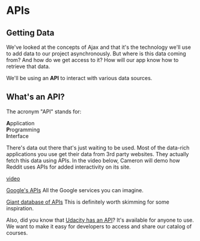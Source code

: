 # APIs

## Getting Data

We've looked at the concepts of Ajax and that it's the technology we'll use to add data to our project asynchronously. But where is this data coming from? And how do we get access to it? How will our app know how to retrieve that data.

We'll be using an **API** to interact with various data sources.

## What's an API?

The acronym "API" stands for:

**A**pplication  
**P**rogramming  
**I**nterface  

There's data out there that's just waiting to be used. Most of the data-rich applications you use get their data from 3rd party websites. They actually fetch this data using APIs. In the video below, Cameron will demo how Reddit uses APIs for added interactivity on its site.

[video](https://youtu.be/fkBPirXPwNU)

[Google's APIs](https://developers.google.com/apis-explorer/) All the Google services you can imagine.

[Giant database of APIs](http://www.programmableweb.com/apis/directory) This is definitely worth skimming for some inspiration.

Also, did you know that [Udacity has an API](https://www.udacity.com/public-api/v1/catalog)? It's available for anyone to use. We want to make it easy for developers to access and share our catalog of courses.